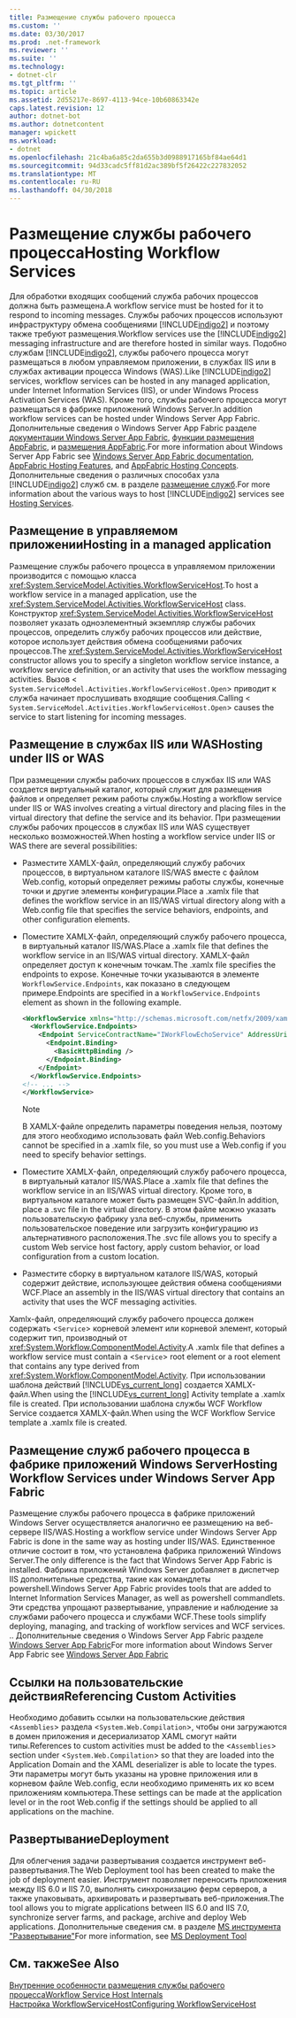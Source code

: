 ```yaml
---
title: Размещение службы рабочего процесса
ms.custom: ''
ms.date: 03/30/2017
ms.prod: .net-framework
ms.reviewer: ''
ms.suite: ''
ms.technology:
- dotnet-clr
ms.tgt_pltfrm: ''
ms.topic: article
ms.assetid: 2d55217e-8697-4113-94ce-10b60863342e
caps.latest.revision: 12
author: dotnet-bot
ms.author: dotnetcontent
manager: wpickett
ms.workload:
- dotnet
ms.openlocfilehash: 21c4ba6a85c2da655b3d0988917165bf84ae64d1
ms.sourcegitcommit: 94d33cadc5ff81d2ac389bf5f26422c227832052
ms.translationtype: MT
ms.contentlocale: ru-RU
ms.lasthandoff: 04/30/2018
---
```

# <a name="hosting-workflow-services"></a><span data-ttu-id="a8374-102">Размещение службы рабочего процесса</span><span class="sxs-lookup"><span data-stu-id="a8374-102">Hosting Workflow Services</span></span>
<span data-ttu-id="a8374-103">Для обработки входящих сообщений служба рабочих процессов должна быть размещена.</span><span class="sxs-lookup"><span data-stu-id="a8374-103">A workflow service must be hosted for it to respond to incoming messages.</span></span> <span data-ttu-id="a8374-104">Службы рабочих процессов используют инфраструктуру обмена сообщениями [!INCLUDE[indigo2](../../../../includes/indigo2-md.md)] и поэтому также требуют размещения.</span><span class="sxs-lookup"><span data-stu-id="a8374-104">Workflow services use the [!INCLUDE[indigo2](../../../../includes/indigo2-md.md)] messaging infrastructure and are therefore hosted in similar ways.</span></span> <span data-ttu-id="a8374-105">Подобно службам [!INCLUDE[indigo2](../../../../includes/indigo2-md.md)], службы рабочего процесса могут размещаться в любом управляемом приложении, в службах IIS или в службах активации процесса Windows (WAS).</span><span class="sxs-lookup"><span data-stu-id="a8374-105">Like [!INCLUDE[indigo2](../../../../includes/indigo2-md.md)] services, workflow services can be hosted in any managed application, under Internet Information Services (IIS), or under Windows Process Activation Services (WAS).</span></span> <span data-ttu-id="a8374-106">Кроме того, службы рабочего процесса могут размещаться в фабрике приложений Windows Server.</span><span class="sxs-lookup"><span data-stu-id="a8374-106">In addition workflow services can be hosted under Windows Server App Fabric.</span></span> <span data-ttu-id="a8374-107">Дополнительные сведения о Windows Server App Fabric разделе [документации Windows Server App Fabric](http://go.microsoft.com/fwlink/?LinkId=193037), [функции размещения AppFabric](http://go.microsoft.com/fwlink/?LinkId=196494), и [размещения AppFabric](http://go.microsoft.com/fwlink/?LinkId=196495).</span><span class="sxs-lookup"><span data-stu-id="a8374-107">For more information about Windows Server App Fabric see [Windows Server App Fabric documentation](http://go.microsoft.com/fwlink/?LinkId=193037), [AppFabric Hosting Features](http://go.microsoft.com/fwlink/?LinkId=196494), and [AppFabric Hosting Concepts](http://go.microsoft.com/fwlink/?LinkId=196495).</span></span> <span data-ttu-id="a8374-108">Дополнительные сведения о различных способах узла [!INCLUDE[indigo2](../../../../includes/indigo2-md.md)] служб см. в разделе [размещение служб](../../../../docs/framework/wcf/hosting-services.md).</span><span class="sxs-lookup"><span data-stu-id="a8374-108">For more information about the various ways to host [!INCLUDE[indigo2](../../../../includes/indigo2-md.md)] services see [Hosting Services](../../../../docs/framework/wcf/hosting-services.md).</span></span>  
  
## <a name="hosting-in-a-managed-application"></a><span data-ttu-id="a8374-109">Размещение в управляемом приложении</span><span class="sxs-lookup"><span data-stu-id="a8374-109">Hosting in a managed application</span></span>  
 <span data-ttu-id="a8374-110">Размещение службы рабочего процесса в управляемом приложении производится с помощью класса <xref:System.ServiceModel.Activities.WorkflowServiceHost>.</span><span class="sxs-lookup"><span data-stu-id="a8374-110">To host a workflow service in a managed application, use the <xref:System.ServiceModel.Activities.WorkflowServiceHost> class.</span></span> <span data-ttu-id="a8374-111">Конструктор <xref:System.ServiceModel.Activities.WorkflowServiceHost> позволяет указать одноэлементный экземпляр службы рабочих процессов, определить службу рабочих процессов или действие, которое использует действия обмена сообщениями рабочих процессов.</span><span class="sxs-lookup"><span data-stu-id="a8374-111">The <xref:System.ServiceModel.Activities.WorkflowServiceHost> constructor allows you to specify a singleton workflow service instance, a workflow service definition, or an activity that uses the workflow messaging activities.</span></span> <span data-ttu-id="a8374-112">Вызов <<!--zz xref:System.ServiceModel.Activities.WorkflowServiceHost.Open%2A--> `System.ServiceModel.Activities.WorkflowServiceHost.Open`> приводит к служба начинает прослушивать входящие сообщения.</span><span class="sxs-lookup"><span data-stu-id="a8374-112">Calling <<!--zz xref:System.ServiceModel.Activities.WorkflowServiceHost.Open%2A--> `System.ServiceModel.Activities.WorkflowServiceHost.Open`> causes the service to start listening for incoming messages.</span></span>  
  
## <a name="hosting-under-iis-or-was"></a><span data-ttu-id="a8374-113">Размещение в службах IIS или WAS</span><span class="sxs-lookup"><span data-stu-id="a8374-113">Hosting under IIS or WAS</span></span>  
 <span data-ttu-id="a8374-114">При размещении службы рабочих процессов в службах IIS или WAS создается виртуальный каталог, который служит для размещения файлов и определяет режим работы службы.</span><span class="sxs-lookup"><span data-stu-id="a8374-114">Hosting a workflow service under IIS or WAS involves creating a virtual directory and placing files in the virtual directory that define the service and its behavior.</span></span> <span data-ttu-id="a8374-115">При размещении службы рабочих процессов в службах IIS или WAS существует несколько возможностей.</span><span class="sxs-lookup"><span data-stu-id="a8374-115">When hosting a workflow service under IIS or WAS there are several possibilities:</span></span>  
  
-   <span data-ttu-id="a8374-116">Разместите XAMLX-файл, определяющий службу рабочих процессов, в виртуальном каталоге IIS/WAS вместе с файлом Web.config, который определяет режимы работы службы, конечные точки и другие элементы конфигурации.</span><span class="sxs-lookup"><span data-stu-id="a8374-116">Place a .xamlx file that defines the workflow service in an IIS/WAS virtual directory along with a Web.config file that specifies the service behaviors, endpoints, and other configuration elements.</span></span>  
  
-   <span data-ttu-id="a8374-117">Поместите XAMLX-файл, определяющий службу рабочего процесса, в виртуальный каталог IIS/WAS.</span><span class="sxs-lookup"><span data-stu-id="a8374-117">Place a .xamlx file that defines the workflow service in an IIS/WAS virtual directory.</span></span> <span data-ttu-id="a8374-118">XAMLX-файл определяет доступ к конечным точкам.</span><span class="sxs-lookup"><span data-stu-id="a8374-118">The .xamlx file specifies the endpoints to expose.</span></span> <span data-ttu-id="a8374-119">Конечные точки указываются в элементе `WorkflowService.Endpoints`, как показано в следующем примере.</span><span class="sxs-lookup"><span data-stu-id="a8374-119">Endpoints are specified in a `WorkflowService.Endpoints` element as shown in the following example.</span></span>  
  
    ```xml  
    <WorkflowService xmlns="http://schemas.microsoft.com/netfx/2009/xaml/servicemodel"  xmlns:p1="http://schemas.microsoft.com/netfx/2009/xaml/activities" xmlns:sad="clr-namespace:System.Activities.Debugger;assembly=System.Activities" xmlns:x="http://schemas.microsoft.com/winfx/2006/xaml">  
      <WorkflowService.Endpoints>  
        <Endpoint ServiceContractName="IWorkFlowEchoService" AddressUri="">  
          <Endpoint.Binding>  
            <BasicHttpBinding />  
          </Endpoint.Binding>  
        </Endpoint>  
      </WorkflowService.Endpoints>  
    <!-- ... -->  
    </WorkflowService>  
    ```  
  
    > [!NOTE]
    >  <span data-ttu-id="a8374-120">В XAMLX-файле определить параметры поведения нельзя, поэтому для этого необходимо использовать файл Web.config.</span><span class="sxs-lookup"><span data-stu-id="a8374-120">Behaviors cannot be specified in a .xamlx file, so you must use a Web.config if you need to specify behavior settings.</span></span>  
  
-   <span data-ttu-id="a8374-121">Поместите XAMLX-файл, определяющий службу рабочего процесса, в виртуальный каталог IIS/WAS.</span><span class="sxs-lookup"><span data-stu-id="a8374-121">Place a .xamlx file that defines the workflow service in an IIS/WAS virtual directory.</span></span> <span data-ttu-id="a8374-122">Кроме того, в виртуальном каталоге может быть размещен SVC-файл.</span><span class="sxs-lookup"><span data-stu-id="a8374-122">In addition, place a .svc file in the virtual directory.</span></span> <span data-ttu-id="a8374-123">В этом файле можно указать пользовательскую фабрику узла веб-службы, применить пользовательское поведение или загрузить конфигурацию из альтернативного расположения.</span><span class="sxs-lookup"><span data-stu-id="a8374-123">The .svc file allows you to specify a custom Web service host factory, apply custom behavior, or load configuration from a custom location.</span></span>  
  
-   <span data-ttu-id="a8374-124">Разместите сборку в виртуальном каталоге IIS/WAS, который содержит действие, использующее действия обмена сообщениями WCF.</span><span class="sxs-lookup"><span data-stu-id="a8374-124">Place an assembly in the IIS/WAS virtual directory that contains an activity that uses the WCF messaging activities.</span></span>  
  
 <span data-ttu-id="a8374-125">Xamlx-файл, определяющий службу рабочего процесса должен содержать <`Service`> корневой элемент или корневой элемент, который содержит тип, производный от <xref:System.Workflow.ComponentModel.Activity>.</span><span class="sxs-lookup"><span data-stu-id="a8374-125">A .xamlx file that defines a workflow service must contain a <`Service`> root element or a root element that contains any type derived from <xref:System.Workflow.ComponentModel.Activity>.</span></span> <span data-ttu-id="a8374-126">При использовании шаблона действий [!INCLUDE[vs_current_long](../../../../includes/vs-current-long-md.md)] создается XAMLX-файл.</span><span class="sxs-lookup"><span data-stu-id="a8374-126">When using the [!INCLUDE[vs_current_long](../../../../includes/vs-current-long-md.md)] Activity template a .xamlx file is created.</span></span> <span data-ttu-id="a8374-127">При использовании шаблона службы WCF Workflow Service создается XAMLX-файл.</span><span class="sxs-lookup"><span data-stu-id="a8374-127">When using the WCF Workflow Service template a .xamlx file is created.</span></span>  
  
## <a name="hosting-workflow-services-under-windows-server-app-fabric"></a><span data-ttu-id="a8374-128">Размещение служб рабочего процесса в фабрике приложений Windows Server</span><span class="sxs-lookup"><span data-stu-id="a8374-128">Hosting Workflow Services under Windows Server App Fabric</span></span>  
 <span data-ttu-id="a8374-129">Размещение службы рабочего процесса в фабрике приложений Windows Server осуществляется аналогично ее размещению на веб-сервере IIS/WAS.</span><span class="sxs-lookup"><span data-stu-id="a8374-129">Hosting a workflow service under Windows Server App Fabric is done in the same way as hosting under IIS/WAS.</span></span> <span data-ttu-id="a8374-130">Единственное отличие состоит в том, что установлена фабрика приложений Windows Server.</span><span class="sxs-lookup"><span data-stu-id="a8374-130">The only difference is the fact that Windows Server App Fabric is installed.</span></span> <span data-ttu-id="a8374-131">Фабрика приложений Windows Server добавляет в диспетчер IIS дополнительные средства, такие как командлеты powershell.</span><span class="sxs-lookup"><span data-stu-id="a8374-131">Windows Server App Fabric provides tools that are added to Internet Information Services Manager, as well as powershell commandlets.</span></span> <span data-ttu-id="a8374-132">Эти средства упрощают развертывание, управление и наблюдение за службами рабочего процесса и службами WCF.</span><span class="sxs-lookup"><span data-stu-id="a8374-132">These tools simplify deploying, managing, and tracking of workflow services and WCF services.</span></span> <span data-ttu-id="a8374-133">.</span><span class="sxs-lookup"><span data-stu-id="a8374-133">.</span></span> <span data-ttu-id="a8374-134">Дополнительные сведения о Windows Server App Fabric разделе [Windows Server App Fabric](http://go.microsoft.com/fwlink/?LinkId=193037)</span><span class="sxs-lookup"><span data-stu-id="a8374-134">For more information about Windows Server App Fabric see [Windows Server App Fabric](http://go.microsoft.com/fwlink/?LinkId=193037)</span></span>  
  
## <a name="referencing-custom-activities"></a><span data-ttu-id="a8374-135">Ссылки на пользовательские действия</span><span class="sxs-lookup"><span data-stu-id="a8374-135">Referencing Custom Activities</span></span>  
 <span data-ttu-id="a8374-136">Необходимо добавить ссылки на пользовательские действия <`Assemblies`> раздела <`System.Web.Compilation`>, чтобы они загружаются в домен приложения и десериализатор XAML смогут найти типы.</span><span class="sxs-lookup"><span data-stu-id="a8374-136">References to custom activities must be added to the <`Assemblies`> section under <`System.Web.Compilation`> so that they are loaded into the Application Domain and the XAML deserializer is able to locate the types.</span></span> <span data-ttu-id="a8374-137">Эти параметры могут быть указаны на уровне приложения или в корневом файле Web.config, если необходимо применять их ко всем приложениям компьютера.</span><span class="sxs-lookup"><span data-stu-id="a8374-137">These settings can be made at the application level or in the root Web.config if the settings should be applied to all applications on the machine.</span></span>  
  
## <a name="deployment"></a><span data-ttu-id="a8374-138">Развертывание</span><span class="sxs-lookup"><span data-stu-id="a8374-138">Deployment</span></span>  
 <span data-ttu-id="a8374-139">Для облегчения задачи развертывания создается инструмент веб-развертывания.</span><span class="sxs-lookup"><span data-stu-id="a8374-139">The Web Deployment tool has been created to make the job of deployment easier.</span></span> <span data-ttu-id="a8374-140">Инструмент позволяет переносить приложения между IIS 6.0 и IIS 7.0, выполнять синхронизацию ферм серверов, а также упаковывать, архивировать и развертывать веб-приложения.</span><span class="sxs-lookup"><span data-stu-id="a8374-140">The tool allows you to migrate applications between IIS 6.0 and IIS 7.0, synchronize server farms, and package, archive and deploy Web applications.</span></span> <span data-ttu-id="a8374-141">Дополнительные сведения см. в разделе [MS инструмента "Развертывание"](http://go.microsoft.com/fwlink/?LinkId=178690)</span><span class="sxs-lookup"><span data-stu-id="a8374-141">For more information, see [MS Deployment Tool](http://go.microsoft.com/fwlink/?LinkId=178690)</span></span>  
  
## <a name="see-also"></a><span data-ttu-id="a8374-142">См. также</span><span class="sxs-lookup"><span data-stu-id="a8374-142">See Also</span></span>  
 [<span data-ttu-id="a8374-143">Внутренние особенности размещения службы рабочего процесса</span><span class="sxs-lookup"><span data-stu-id="a8374-143">Workflow Service Host Internals</span></span>](../../../../docs/framework/wcf/feature-details/workflow-service-host-internals.md)  
 [<span data-ttu-id="a8374-144">Настройка WorkflowServiceHost</span><span class="sxs-lookup"><span data-stu-id="a8374-144">Configuring WorkflowServiceHost</span></span>](../../../../docs/framework/wcf/feature-details/configuring-workflowservicehost.md)
